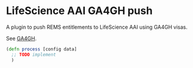 # LifeScience AAI GA4GH push

A plugin to push REMS entitlements to LifeScience AAI using GA4GH visas.

See [GA4GH](../../docs/ga4gh-visas.md).

```clj
(defn process [config data]
  ;; TODO implement
  )
```
